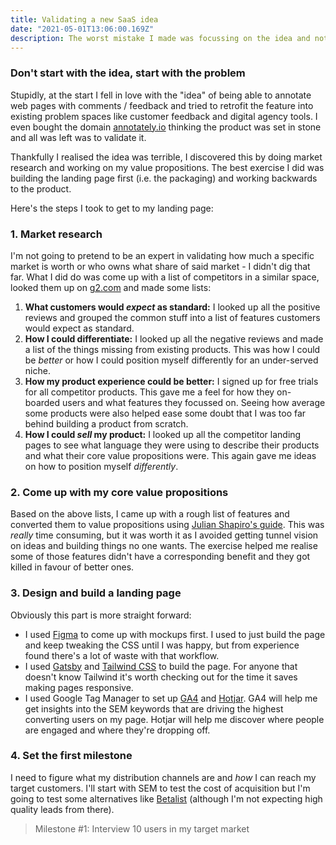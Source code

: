 ```yaml
---
title: Validating a new SaaS idea
date: "2021-05-01T13:06:00.169Z"
description: The worst mistake I made was focussing on the idea and not the problem. The best exercise I did was building the landing page first (i.e. the packaging), writing my value propositions and working backwards to the product.
---
```


### Don't start with the idea, start with the problem
Stupidly, at the start I fell in love with the "idea" of being able to annotate web pages with comments / feedback and tried to retrofit the feature into existing problem spaces like customer feedback and digital agency tools. I even bought the domain [annotately.io](http://annotately.io/) thinking the product was set in stone and all was left was to validate it.

Thankfully I realised the idea was terrible, I discovered this by doing market research and working on my value propositions. The best exercise I did was building the landing page first (i.e. the packaging) and working backwards to the product.

Here's the steps I took to get to my landing page:

### 1. Market research
I'm not going to pretend to be an expert in validating how much a specific market is worth or who owns what share of said market - I didn't dig that far. What I did do was come up with a list of competitors in a similar space, looked them up on [g2.com](https://www.g2.com/) and made some lists:

1. **What customers would _expect_ as standard:** I looked up all the positive reviews and grouped the common stuff into a list of features customers would expect as standard.
1. **How I could differentiate:** I looked up all the negative reviews and made a list of the things missing from existing products. This was how I could be _better_ or how I could position myself differently for an under-served niche.
1. **How my product experience could be better:** I signed up for free trials for all competitor products. This gave me a feel for how they on-boarded users and what features they focussed on. Seeing how average some products were also helped ease some doubt that I was too far behind building a product from scratch.
1. **How I could _sell_ my product:** I looked up all the competitor landing pages to see what language they were using to describe their products and what their core value propositions were. This again gave me ideas on how to position myself _differently_.

### 2. Come up with my core value propositions
Based on the above lists, I came up with a rough list of features and converted them to value propositions using [Julian Shapiro's guide](https://www.julian.com/guide/growth/landing-pages). This was _really_ time consuming, but it was worth it as I avoided getting tunnel vision on ideas and building things no one wants. The exercise helped me realise some of those features didn't have a corresponding benefit and they got killed in favour of better ones.

### 3. Design and build a landing page
Obviously this part is more straight forward:

* I used [Figma](figma.com) to come up with mockups first. I used to just build the page and keep tweaking the CSS until I was happy, but from experience found there's a lot of waste with that workflow.
* I used [Gatsby](https://www.gatsbyjs.com/) and [Tailwind CSS](http://tailwindcss.com/) to build the page. For anyone that doesn't know Tailwind it's worth checking out for the time it saves making pages responsive.
* I used Google Tag Manager to set up [GA4](https://blog.google/products/marketingplatform/analytics/new_google_analytics/) and [Hotjar](https://www.hotjar.com/). GA4 will help me get insights into the SEM keywords that are driving the highest converting users on my page. Hotjar will help me discover where people are engaged and where they're dropping off.

### 4. Set the first milestone
I need to figure what my distribution channels are and _how_ I can reach my target customers. I'll start with SEM to test the cost of acquisition but I'm going to test some alternatives like [Betalist](https://betalist.com/) (although I'm not expecting high quality leads from there).

> Milestone #1: Interview 10 users in my target market
